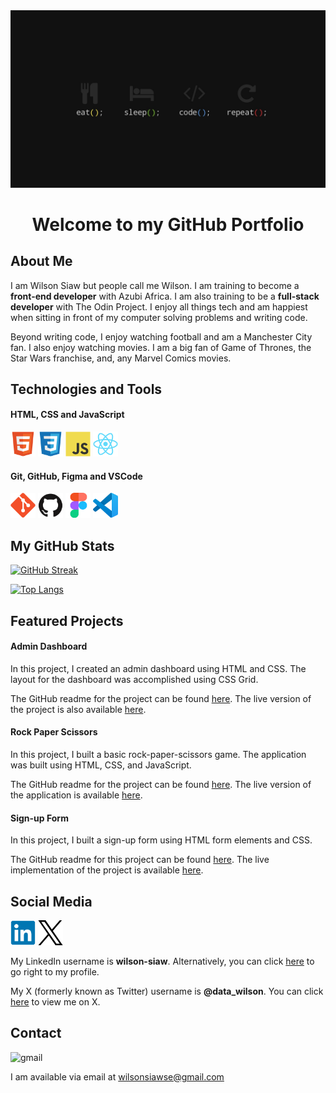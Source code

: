<div id="header" align="center" width=100%>
  <img src="wallpaperflare.com_wallpaper.jpg">
</div>

<h1 align="center">Welcome to my GitHub Portfolio</h1>

<h2>About Me</h2>
<p>
  I am Wilson Siaw but people call me Wilson. I am training to become a <strong>front-end developer</strong> with Azubi Africa. I am also training to be
  a <strong>full-stack developer</strong> with The Odin Project. I enjoy all things tech and am happiest when sitting in front of my
  computer solving problems and writing code.
</p>
<p>
  Beyond writing code, I enjoy watching football and am a Manchester City fan. I also enjoy watching movies. I am a big fan of Game of Thrones,
  the Star Wars franchise, and, any Marvel Comics movies.
</p>

<h2>Technologies and Tools</h2>
<h4>HTML, CSS and JavaScript</h4>
<div>
  <img src="https://github.com/devicons/devicon/blob/master/icons/html5/html5-original.svg" width=40 height=40>
  <img src="https://github.com/devicons/devicon/blob/master/icons/css3/css3-original.svg" width=40 height=40>
  <img src="https://github.com/devicons/devicon/blob/master/icons/javascript/javascript-original.svg" width=40 height=40>
  <img src="https://github.com/devicons/devicon/blob/master/icons/react/react-original.svg" width=40 height=40>
</div>
<h4>Git, GitHub, Figma and VSCode</h4>
<div>
  <img src="https://github.com/devicons/devicon/blob/master/icons/git/git-original.svg" width=40 height=40>
  <img src="https://github.com/devicons/devicon/blob/master/icons/github/github-original.svg" width=40 height=40>
  <img src="https://github.com/devicons/devicon/blob/master/icons/figma/figma-original.svg" width=40 height=40>
  <img src="https://github.com/devicons/devicon/blob/master/icons/vscode/vscode-original.svg" width=40 height=40>
</div>

<h2>My GitHub Stats</h2>

[![GitHub Streak](http://github-readme-streak-stats.herokuapp.com?user=wilsonsiaw&theme=dark&hide_border=true&exclude_days=Sun)](https://git.io/streak-stats)

[![Top Langs](https://github-readme-stats.vercel.app/api/top-langs/?username=wilsonsiaw&theme=dark&show)](https://github.com/anuraghazra/github-readme-stats)

<h2>Featured Projects</h2>

<h4>Admin Dashboard</h4>
<p>
  In this project, I created an admin dashboard using HTML and CSS. The layout for the dashboard was accomplished using CSS Grid.
</p>

The GitHub readme for the project can be found [here](https://github.com/wilsonsiaw/admin-dashboard). The live version of the project is also available [here](https://wilsonsiaw.github.io/admin-dashboard/).

<h4>Rock Paper Scissors</h4>
<p>
  In this project, I built a basic rock-paper-scissors game. The application was built using HTML, CSS, and JavaScript.
</p>

The GitHub readme for the project can be found [here](https://github.com/wilsonsiaw/Project-Portfolio/tree/main/rock-paper-scissors). The live version of the application is
available [here](https://wilsonsiaw.github.io/Project-Portfolio/rock-paper-scissors/).

<h4>Sign-up Form</h4>
<p>
  In this project, I built a sign-up form using HTML form elements and CSS. 
</p>

The GitHub readme for this project can be found [here](https://github.com/wilsonsiaw/sign-up-form). The live implementation of the project is available [here](https://wilsonsiaw.github.io/sign-up-form/).


<h2>Social Media</h2>
<div>
  <img src="https://github.com/devicons/devicon/blob/master/icons/linkedin/linkedin-original.svg" width=40 height=40>
  <img src="https://github.com/devicons/devicon/blob/master/icons/twitter/twitter-original.svg" width=40 height=40>
</div>

My LinkedIn username is **wilson-siaw**. Alternatively, you can click [here](https://www.linkedin.com/in/wilson-siaw/) to go right to my profile.

My X (formerly known as Twitter) username is **@data_wilson**. You can click [here](https://twitter.com/data_wilson) to view me on X.

<h2>Contact</h2>

![gmail](https://img.shields.io/badge/Gmail-D14836?style=for-the-badge&logo=gmail&logoColor=white)

I am available via email at wilsonsiawse@gmail.com 
